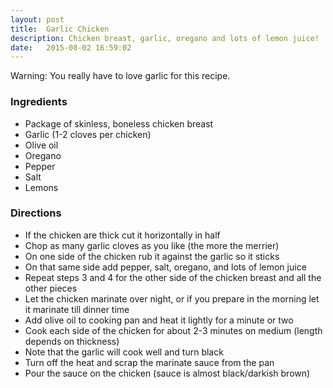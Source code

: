 ```yaml
---
layout: post
title:  Garlic Chicken
description: Chicken breast, garlic, oregano and lots of lemon juice!
date:   2015-08-02 16:59:02
---
```


Warning: You really have to love garlic for this recipe.

### Ingredients

- Package of skinless, boneless chicken breast
- Garlic (1-2 cloves per chicken)
- Olive oil
- Oregano
- Pepper
- Salt
- Lemons

### Directions

- If the chicken are thick cut it horizontally in half
- Chop as many garlic cloves as you like (the more the merrier)
- On one side of the chicken rub it against the garlic so it sticks
- On that same side add pepper, salt, oregano, and lots of lemon juice
- Repeat steps 3 and 4 for the other side of the chicken breast and all the other pieces
- Let the chicken marinate over night, or if you prepare in the morning let it marinate till dinner time
- Add olive oil to cooking pan and heat it lightly for a minute or two
- Cook each side of the chicken for about 2-3 minutes on medium (length depends on thickness)
- Note that the garlic will cook well and turn black
- Turn off the heat and scrap the marinate sauce from the pan
- Pour the sauce on the chicken (sauce is almost black/darkish brown)
